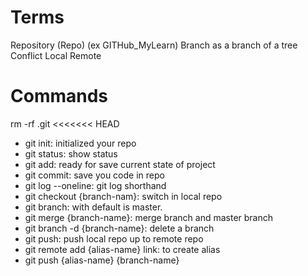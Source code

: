 # Terms

Repository (Repo) (ex GITHub_MyLearn)
Branch as a branch of a tree
Conflict
Local
Remote

# Commands

rm -rf .git
<<<<<<< HEAD

-   git init: initialized your repo
-   git status: show status
-   git add: ready for save current state of project
-   git commit: save you code in repo
-   git log --oneline: git log shorthand
-   git checkout {branch-nam}: switch in local repo
-   git branch: with default is master.
-   git merge {branch-name}: merge branch and master branch
-   git branch -d {branch-name}: delete a branch
-   git push: push local repo up to remote repo
-   git remote add {alias-name} link: to create alias
-   git push {alias-name} {branch-name}
